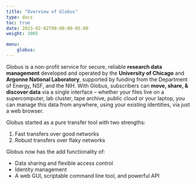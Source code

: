 ```yaml
---
title: "Overview of Globus"
type: docs
toc: true
date: 2023-02-02T00:00:00-05:00
weight: 3005

menu: 
    globus:
---
```


Globus is a non-profit service for secure, reliable **research data management** developed and operated by the **University of Chicago** and **Argonne National Laboratory**, supported by funding from the Department of Energy, NSF, and the NIH. With Globus, subscribers can **move, share, & discover data** via a single interface – whether your files live on a supercomputer, lab cluster, tape archive, public cloud or your laptop, you can manage this data from anywhere, using your existing identities, via just a web browser.

Globus started as a pure transfer tool with two strengths:

1. Fast transfers over good networks
2. Robust transfers over flaky networks

Globus now has the add functionality of:

- Data sharing and flexible access control
- Identity management
- A web GUI, scriptable command line tool, and powerful API


